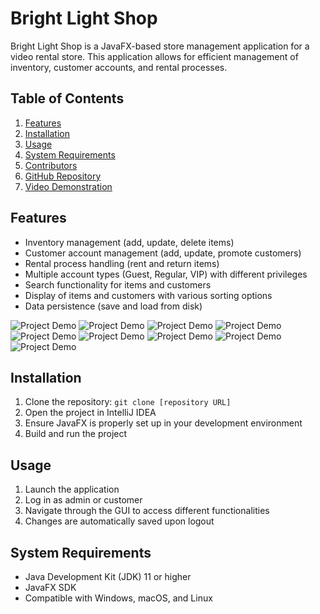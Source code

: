 # Bright Light Shop

Bright Light Shop is a JavaFX-based store management application for a video rental store. This application allows for efficient management of inventory, customer accounts, and rental processes.

## Table of Contents
1. [Features](#features)
2. [Installation](#installation)
3. [Usage](#usage)
4. [System Requirements](#system-requirements)
5. [Contributors](#contributors)
6. [GitHub Repository](#github-repository)
7. [Video Demonstration](#video-demonstration)

## Features
- Inventory management (add, update, delete items)
- Customer account management (add, update, promote customers)
- Rental process handling (rent and return items)
- Multiple account types (Guest, Regular, VIP) with different privileges
- Search functionality for items and customers
- Display of items and customers with various sorting options
- Data persistence (save and load from disk)

![Project Demo](./other/diagram.png)
![Project Demo](./other/startpage.png)
![Project Demo](./other/homepage.png)
![Project Demo](./other/search.png)
![Project Demo](./other/product.png)
![Project Demo](./other/cart.png)
![Project Demo](./other/rent.png)
![Project Demo](./other/users.png)
![Project Demo](./other/add.png)


## Installation
1. Clone the repository: `git clone [repository URL]`
2. Open the project in IntelliJ IDEA
3. Ensure JavaFX is properly set up in your development environment
4. Build and run the project

## Usage
1. Launch the application
2. Log in as admin or customer
3. Navigate through the GUI to access different functionalities
4. Changes are automatically saved upon logout

## System Requirements
- Java Development Kit (JDK) 11 or higher
- JavaFX SDK
- Compatible with Windows, macOS, and Linux

